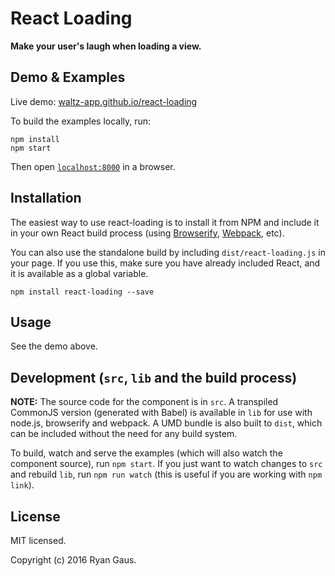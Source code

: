# React Loading

__Make your user's laugh when loading a view.__


## Demo & Examples

Live demo: [waltz-app.github.io/react-loading](http://waltz-app.github.io/react-loading/)

To build the examples locally, run:

```
npm install
npm start
```

Then open [`localhost:8000`](http://localhost:8000) in a browser.


## Installation

The easiest way to use react-loading is to install it from NPM and include it in your own React build process (using [Browserify](http://browserify.org), [Webpack](http://webpack.github.io/), etc).

You can also use the standalone build by including `dist/react-loading.js` in your page. If you use this, make sure you have already included React, and it is available as a global variable.

```
npm install react-loading --save
```


## Usage
See the demo above.

## Development (`src`, `lib` and the build process)

**NOTE:** The source code for the component is in `src`. A transpiled CommonJS version (generated with Babel) is available in `lib` for use with node.js, browserify and webpack. A UMD bundle is also built to `dist`, which can be included without the need for any build system.

To build, watch and serve the examples (which will also watch the component source), run `npm start`. If you just want to watch changes to `src` and rebuild `lib`, run `npm run watch` (this is useful if you are working with `npm link`).

## License
MIT licensed.

Copyright (c) 2016 Ryan Gaus.

